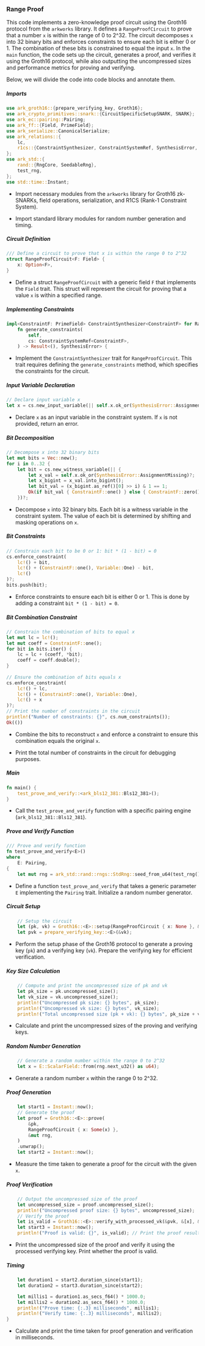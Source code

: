 ### Range Proof

This code implements a zero-knowledge proof circuit using the Groth16 protocol from the `arkworks` library. It defines a `RangeProofCircuit` to prove that a number `x` is within the range of 0 to 2^32. The circuit decomposes `x` into 32 binary bits and enforces constraints to ensure each bit is either 0 or 1. The combination of these bits is constrained to equal the input `x`. In the `main` function, the code sets up the circuit, generates a proof, and verifies it using the Groth16 protocol, while also outputting the uncompressed sizes and performance metrics for proving and verifying.

Below, we will divide the code into code blocks and annotate them.

##### Imports

```rust
use ark_groth16::{prepare_verifying_key, Groth16};
use ark_crypto_primitives::snark::{CircuitSpecificSetupSNARK, SNARK};
use ark_ec::pairing::Pairing;
use ark_ff::{Field, PrimeField};
use ark_serialize::CanonicalSerialize;
use ark_relations::{
    lc,
    r1cs::{ConstraintSynthesizer, ConstraintSystemRef, SynthesisError, Variable},
};
use ark_std::{
    rand::{RngCore, SeedableRng},
    test_rng, 
};
use std::time::Instant;
```

* Import necessary modules from the `arkworks` library for Groth16 zk-SNARKs, field operations, serialization, and R1CS (Rank-1 Constraint System).

* Import standard library modules for random number generation and timing.

##### Circuit Definition

```rust
/// Define a circuit to prove that x is within the range 0 to 2^32
struct RangeProofCircuit<F: Field> {
    x: Option<F>,
}
```

* Define a struct `RangeProofCircuit` with a generic field `F` that implements the `Field` trait. This struct will represent the circuit for proving that a value `x` is within a specified range.

##### Implementing Constraints

```rust
impl<ConstraintF: PrimeField> ConstraintSynthesizer<ConstraintF> for RangeProofCircuit<ConstraintF> {
    fn generate_constraints(
        self,
        cs: ConstraintSystemRef<ConstraintF>,
    ) -> Result<(), SynthesisError> {
```

* Implement the `ConstraintSynthesizer` trait for `RangeProofCircuit`. This trait requires defining the `generate_constraints` method, which specifies the constraints for the circuit.

##### Input Variable Declaration

```rust
// Declare input variable x
let x = cs.new_input_variable(|| self.x.ok_or(SynthesisError::AssignmentMissing))?;
```

* Declare `x` as an input variable in the constraint system. If `x` is not provided, return an error.

##### Bit Decomposition

```rust
// Decompose x into 32 binary bits
let mut bits = Vec::new();
for i in 0..32 {
    let bit = cs.new_witness_variable(|| {
        let x_val = self.x.ok_or(SynthesisError::AssignmentMissing)?;
        let x_bigint = x_val.into_bigint();
        let bit_val = (x_bigint.as_ref()[0] >> i) & 1 == 1;
        Ok(if bit_val { ConstraintF::one() } else { ConstraintF::zero() })
    })?;
```

* Decompose `x` into 32 binary bits. Each bit is a witness variable in the constraint system. The value of each bit is determined by shifting and masking operations on `x`.

##### Bit Constraints

```rust
// Constrain each bit to be 0 or 1: bit * (1 - bit) = 0
cs.enforce_constraint(
    lc!() + bit,
    lc!() + (ConstraintF::one(), Variable::One) - bit,
    lc!()
)?;
bits.push(bit);
```

* Enforce constraints to ensure each bit is either 0 or 1. This is done by adding a constraint `bit * (1 - bit) = 0`.

##### Bit Combination Constraint

```rust
// Constrain the combination of bits to equal x
let mut lc = lc!();
let mut coeff = ConstraintF::one();
for bit in bits.iter() {
    lc = lc + (coeff, *bit);
    coeff = coeff.double();
}
        
// Ensure the combination of bits equals x
cs.enforce_constraint(
    lc!() + lc,
    lc!() + (ConstraintF::one(), Variable::One),
    lc!() + x
)?;
// Print the number of constraints in the circuit
println!("Number of constraints: {}", cs.num_constraints());
Ok(())
```

* Combine the bits to reconstruct `x` and enforce a constraint to ensure this combination equals the original `x`.

* Print the total number of constraints in the circuit for debugging purposes.

##### Main

```rust
fn main() {
    test_prove_and_verify::<ark_bls12_381::Bls12_381>();
}
```

* Call the `test_prove_and_verify` function with a specific pairing engine (`ark_bls12_381::Bls12_381`).

##### Prove and Verify Function

```rust
/// Prove and verify function
fn test_prove_and_verify<E>()
where
    E: Pairing,
{
    let mut rng = ark_std::rand::rngs::StdRng::seed_from_u64(test_rng().next_u64());
```

* Define a function `test_prove_and_verify` that takes a generic parameter `E` implementing the `Pairing` trait. Initialize a random number generator.

##### Circuit Setup

```rust
    // Setup the circuit
    let (pk, vk) = Groth16::<E>::setup(RangeProofCircuit { x: None }, &mut rng).unwrap();
    let pvk = prepare_verifying_key::<E>(&vk);
```

* Perform the setup phase of the Groth16 protocol to generate a proving key (`pk`) and a verifying key (`vk`). Prepare the verifying key for efficient verification.

##### Key Size Calculation

```rust
    // Compute and print the uncompressed size of pk and vk
    let pk_size = pk.uncompressed_size();
    let vk_size = vk.uncompressed_size();
    println!("Uncompressed pk size: {} bytes", pk_size);
    println!("Uncompressed vk size: {} bytes", vk_size);
    println!("Total uncompressed size (pk + vk): {} bytes", pk_size + vk_size);
```

* Calculate and print the uncompressed sizes of the proving and verifying keys.

##### Random Number Generation

```rust
    // Generate a random number within the range 0 to 2^32
    let x = E::ScalarField::from(rng.next_u32() as u64);
```

* Generate a random number `x` within the range 0 to 2^32.

##### Proof Generation

```rust
    let start1 = Instant::now();
    // Generate the proof
    let proof = Groth16::<E>::prove(
        &pk,
        RangeProofCircuit { x: Some(x) },
        &mut rng,
    )
    .unwrap();
    let start2 = Instant::now();
```

* Measure the time taken to generate a proof for the circuit with the given `x`.

##### Proof Verification

```rust
    // Output the uncompressed size of the proof
    let uncompressed_size = proof.uncompressed_size();
    println!("Uncompressed proof size: {} bytes", uncompressed_size);
    // Verify the proof
    let is_valid = Groth16::<E>::verify_with_processed_vk(&pvk, &[x], &proof).unwrap();
    let start3 = Instant::now();
    println!("Proof is valid: {}", is_valid); // Print the proof result
```

* Print the uncompressed size of the proof and verify it using the processed verifying key. Print whether the proof is valid.

##### Timing

```rust
    let duration1 = start2.duration_since(start1);
    let duration2 = start3.duration_since(start2);

    let millis1 = duration1.as_secs_f64() * 1000.0;
    let millis2 = duration2.as_secs_f64() * 1000.0;
    println!("Prove time: {:.3} milliseconds", millis1);
    println!("Verify time: {:.3} milliseconds", millis2);
}
```

* Calculate and print the time taken for proof generation and verification in milliseconds.

